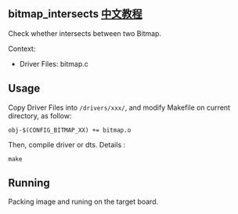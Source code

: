 bitmap_intersects [中文教程](https://biscuitos.github.io/blog/BITMAP_bitmap_intersects/)
----------------------------------

Check whether intersects between two Bitmap.

Context:

* Driver Files: bitmap.c

## Usage

Copy Driver Files into `/drivers/xxx/`, and modify Makefile on current 
directory, as follow:

```
obj-$(CONFIG_BITMAP_XX) += bitmap.o
```

Then, compile driver or dts. Details :

```
make
```

## Running

Packing image and runing on the target board.
